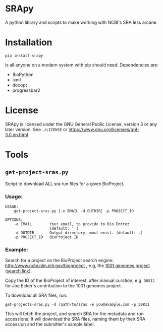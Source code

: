 SRApy
=====

A python library and scripts to make working with NCBI's SRA less arcane.


Installation
============

    pip install srapy

is all anyone on a modern system with pip should need. Dependencies are:

- BioPython
- lxml
- docopt
- progressbar2


License
=======

SRApy is licensed under the GNU General Public License, version 3 or any later
version. See `./LICENSE` or https://www.gnu.org/licenses/gpl-3.0.en.html


Tools
=====

`get-project-sras.py`
----------------------

Script to download ALL sra run files for a given BioProject.

### Usage:

```
USAGE:
    get-project-sras.py [-e EMAIL -d OUTDIR] -p PROJECT_ID

OPTIONS:
    -e EMAIL        Your email, to provide to Bio.Entrez
                    [default: '']
    -d OUTDIR       Output directory, must exist. [default: .]
    -p PROJECT_ID   BioProject ID
```

### Example:

Search for a project on the BioProject search engine:
http://www.ncbi.nlm.nih.gov/bioproject
, e.g, the [1001 genomes project](http://1001genomes.org)
([search link](http://www.ncbi.nlm.nih.gov/bioproject/?term=1001+genomes)).

Copy the ID of the BioProject of interest, after manual curation, e.g. `30811`
for Joe Ecker's contribution to the 1001 genomes project.

To download all SRA files, run:

    get-projects-sras.py -d /path/to/sras -e you@example.com -p 30811

This will fetch the project, and search SRA for the metadata and run
accessions. It will download the SRA files, naming them by their SRA accession
and the submitter's sample label.
